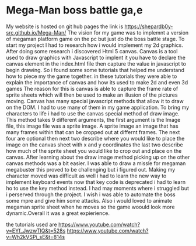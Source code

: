 # Mega-Man boss battle ga,e

My website is hosted on git hub pages the link is https://shepardb0y-src.github.io/Mega-Man/
The vision for my game was to implemnt a version of megaman platform game on the pc but just do the boss battle stage.
To start my project I had to research how i would implement my 2d graphics. After doing some research i discovered Html 5 canvas. Canvas is a tool used to draw graphics with Javascript to implent it you have to declare the canvas element in the index.html file then capture the value in javascript to begin drawing.
So i found some some tutorials that helped me understand how to piece my the game together.
in these tutorials they were able to explain the importance of canvas and how its used to make 2d and even 3d games The reason for this is canvas is able to capture the frame rate of sprite sheets which will then be used to make an illusion of the pictures moving. Canvas has many special javascript methods that allow it to draw on the DOM.
I had to use many of them in my game application. To bring my characters to life i had to use the canvas special method of draw image. This method takes 9 different arguments, the first argument is the Image file, this image file was a sprite image. A sprite image an image that has many frames within that can be cropped out at differnt frames. The next four are optional then next two describe where you would like to place the image on the canvas sheet with x and y coordinates the last two describe how much of the sprite sheet you would like to crop out and place on the canvas.
After learning about the draw image method picking up on the other canvas methods was a bit easier. I was able to draw a missle for megaman megabuster this proved to be challenging but i figured out. Making my character moved was difficult as well i had to learn the new way to implement keyboard events now that key code is deprecated i had to learn ho to use the key method instead. I had may moments where i struggled but i perserved through the project. I wish i was able to automate the boss some mpre and give him some attacks. Also i would loved to animate megaman sprite sheet when he moves so the game woould look more dynamic.Overall it was a great expierience.


the tutorials used are 
https://www.youtube.com/watch?v=EYf_JwzwTlQ&t=528s
https://www.youtube.com/watch?v=Wh2kVSPi_sE&t=814s
